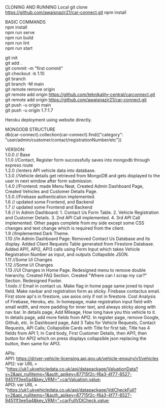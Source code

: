 CLONING AND RUNNING Local
git clone https://github.com/awaisnazir21/car-connect.git
npm install

BASIC COMMANDS  
npm install  
npm run serve  
npm run build  
npm run lint  
npm run start  

git init    
git add .  
git commit -m "first commit"   
git checkout -b 1.10  
git branch   
git branch -M main    
git remote remove origin  
git remote add origin https://github.com/teknikality-central/carconnect.git   
git remote add origin https://github.com/awaisnazir21/car-connect.git  
git push -u origin main  
git push -u origin 1.7:1.7  

Heroku deployment using website directly.  

MONGODB STRUCTURE  
db(car-connect).collection(car-connect).find({"category": "user/admin/customer/contact/registrationNumber/etc"})  

VERSION:  
1.0.0 // Base  
1.1.0 //Contact, Register form successfully saves into mongodb through express route  
1.2.0 //enters API vehicle data into database.  
1.3.0 //Vehicle details get retrieved from MongoDB and gets displayed to the user in next window after form submission.  
1.4.0 //Frontend: made Menu Neat, Created Admin Dashboard Page, Created Vehicles and Customer Details Page.  
1.5.0 //Firebase authentication implemented.  
1.6 // updated some Frontend, and Backend    
1.7 // updated some Frontend and Backend  
1.8 // In Admin Dashboard: 1. Contact Us Form Table. 2. Vehicle Registration and Customer Details. 3. 2nd API Call implemented. 4. 3rd API Call implemented. Other pages complete from my side except some CSS changes and text change which is required from the client.  
1.9 //Implemented Dark Theme.  
1.10 //In Admin Dashboard Page: Removed Contact Us Database and its display. Added Client Requests Table generated from Firestore Database. Added API1, API2, API3 calls using Form Input which takes Vehicle Registration Number as input, and outputs Collapsible JSON.  
1.11 //Some UI Changes  
1.12 //Some UI Changes  
1.13 //UI Changes in Home Page. Redesigned menu to remove double hierarchy. Created FAQ Section. Created "Where can I scrap my car?" Section. Redesigned Footer.  
1.todo // Email in contact us. Make flag in home page same joned to input field. Make navbar and registration form as sticky. Firebase contactus email. First store api's in firestore, use axios only if not in firestore. Cost Analysis of Firebase, Heroku, etc. In homepage, make registration input field with small width, and more padding for inner text, and always sticky along with nav bar. In details page, Add Mileage, How long have you this vehicle to it. In details page, add more fields from API2. In register page, remove Google, Github, etc. In Dashboard page, Add 3 Tabs for Vehicle Requests, Contact Requests, API Calls; Collapsible Cards with Title for first tab; Title has 4 fields from API 1; In Card body, First Customer Details, then API1, then button for API2 which on press displays collapsible json replacing the button, then same for API3.  

APIs:  
API1: https://driver-vehicle-licensing.api.gov.uk/vehicle-enquiry/v1/vehicles  
API2: var URL = "https://uk1.ukvehicledata.co.uk/api/datapackage/ValuationData?v=2&api_nullitems=1&auth_apikey=87715f2c-f6a3-4f77-8527-94511f3ee5a4&key_VRM="+carValuation.value;  
API3: var URL = "https://uk1.ukvehicledata.co.uk/api/datapackage/VdiCheckFull?v=2&api_nullitems=1&auth_apikey=87715f2c-f6a3-4f77-8527-94511f3ee5a4&key_VRM="+carFullVDICheck.value;  